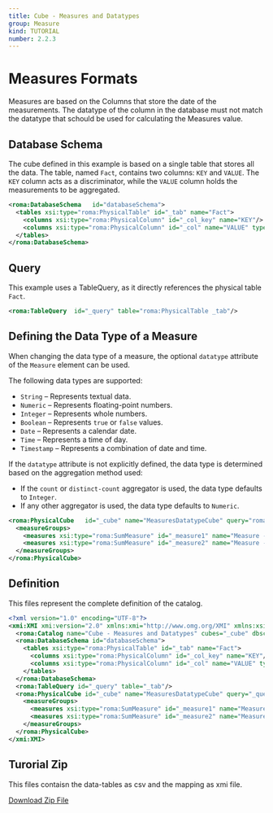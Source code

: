 ```yaml
---
title: Cube - Measures and Datatypes
group: Measure
kind: TUTORIAL
number: 2.2.3
---
```

# Measures Formats

Measures are based on the Columns that store the date of the measurements. The datatype of the column in the database must not match the datatype that schould be used for calculating the Measures value.


## Database Schema

The cube defined in this example is based on a single table that stores all the data. The table, named `Fact`, contains two columns: `KEY` and `VALUE`. The `KEY` column acts as a discriminator, while the `VALUE` column holds the measurements to be aggregated.


```xml
<roma:DatabaseSchema   id="databaseSchema">
  <tables xsi:type="roma:PhysicalTable" id="_tab" name="Fact">
    <columns xsi:type="roma:PhysicalColumn" id="_col_key" name="KEY"/>
    <columns xsi:type="roma:PhysicalColumn" id="_col" name="VALUE" type="Integer"/>
  </tables>
</roma:DatabaseSchema>

```

## Query

This example uses a TableQuery, as it directly references the physical table `Fact`.


```xml
<roma:TableQuery  id="_query" table="roma:PhysicalTable _tab"/>

```

## Defining the Data Type of a Measure

When changing the data type of a measure, the optional `datatype` attribute of the `Measure` element can be used.

The following data types are supported:

- `String` – Represents textual data.
- `Numeric` – Represents floating-point numbers.
- `Integer` – Represents whole numbers.
- `Boolean` – Represents `true` or `false` values.
- `Date` – Represents a calendar date.
- `Time` – Represents a time of day.
- `Timestamp` – Represents a combination of date and time.

If the `datatype` attribute is not explicitly defined, the data type is determined based on the aggregation method used:

- If the `count` or `distinct-count` aggregator is used, the data type defaults to `Integer`.
- If any other aggregator is used, the data type defaults to `Numeric`.


```xml
<roma:PhysicalCube   id="_cube" name="MeasuresDatatypeCube" query="roma:TableQuery _query">
  <measureGroups>
    <measures xsi:type="roma:SumMeasure" id="_measure1" name="Measure - Datatype Integer" dataType="Integer" column="roma:PhysicalColumn _col"/>
    <measures xsi:type="roma:SumMeasure" id="_measure2" name="Measure - Datatype Numeric" dataType="Numeric" column="roma:PhysicalColumn _col"/>
  </measureGroups>
</roma:PhysicalCube>

```


## Definition

This files represent the complete definition of the catalog.

```xml
<?xml version="1.0" encoding="UTF-8"?>
<xmi:XMI xmi:version="2.0" xmlns:xmi="http://www.omg.org/XMI" xmlns:xsi="http://www.w3.org/2001/XMLSchema-instance" xmlns:roma="https://www.daanse.org/spec/org.eclipse.daanse.rolap.mapping">
  <roma:Catalog name="Cube - Measures and Datatypes" cubes="_cube" dbschemas="databaseSchema"/>
  <roma:DatabaseSchema id="databaseSchema">
    <tables xsi:type="roma:PhysicalTable" id="_tab" name="Fact">
      <columns xsi:type="roma:PhysicalColumn" id="_col_key" name="KEY"/>
      <columns xsi:type="roma:PhysicalColumn" id="_col" name="VALUE" type="Integer"/>
    </tables>
  </roma:DatabaseSchema>
  <roma:TableQuery id="_query" table="_tab"/>
  <roma:PhysicalCube id="_cube" name="MeasuresDatatypeCube" query="_query">
    <measureGroups>
      <measures xsi:type="roma:SumMeasure" id="_measure1" name="Measure - Datatype Integer" dataType="Integer" column="_col"/>
      <measures xsi:type="roma:SumMeasure" id="_measure2" name="Measure - Datatype Numeric" dataType="Numeric" column="_col"/>
    </measureGroups>
  </roma:PhysicalCube>
</xmi:XMI>

```



## Turorial Zip
This files contaisn the data-tables as csv and the mapping as xmi file.

<a href="./zip/tutorial.cube.measure.datatype.zip" download>Download Zip File</a>
